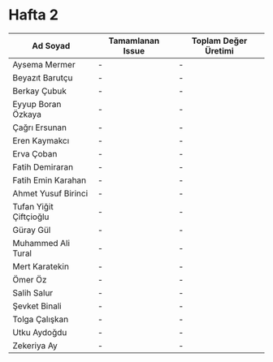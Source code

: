 # Hafta 2
| Ad Soyad | Tamamlanan Issue | Toplam Değer Üretimi |
| -------- | ---------------- | -------------------- |
| Aysema Mermer | - | - |
| Beyazıt Barutçu | - | - |
| Berkay Çubuk | - | - |
| Eyyup Boran Özkaya | - | - |
| Çağrı Ersunan | - | - |
| Eren Kaymakcı | - | - |
| Erva Çoban | - | - |
| Fatih Demiraran | - | - |
| Fatih Emin Karahan | - | - |
| Ahmet Yusuf Birinci | - | - |
| Tufan Yiğit Çiftçioğlu | - | - |
| Güray Gül | - | - |
| Muhammed Ali Tural | - | - |
| Mert Karatekin | - | - |
| Ömer Öz | - | - |
| Salih Salur | - | - |
| Şevket Binali | - | - |
| Tolga Çalışkan | - | - |
| Utku Aydoğdu | - | - |
| Zekeriya Ay | - | - |
